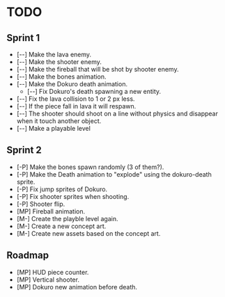 TODO
====

Sprint 1
--------

* [--] Make the lava enemy.
* [--] Make the shooter enemy.
* [--] Make the fireball that will be shot by shooter enemy.
* [--] Make the bones animation.
* [--] Make the Dokuro death animation.
  * [--] Fix Dokuro's death spawning a new entity.
* [--] Fix the lava collision to 1 or 2 px less.
* [--] If the piece fall in lava it will respawn.
* [--] The shooter should shoot on a line without physics and disappear when it touch another object.
* [--] Make a playable level


Sprint 2
--------

* [-P] Make the bones spawn randomly (3 of them?).
* [-P] Make the Death animation to "explode" using the dokuro-death sprite.
* [-P] Fix jump sprites of Dokuro.
* [-P] Fix shooter sprites when shooting.
* [-P] Shooter flip.
* [MP] Fireball animation.
* [M-] Create the playble level again.
* [M-] Create a new concept art.
* [M-] Create new assets based on the concept art.


Roadmap
-------

* [MP] HUD piece counter.
* [MP] Vertical shooter.
* [MP] Dokuro new animation before death.
